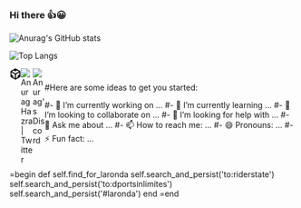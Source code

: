 ### Hi there 👍😀

![Anurag's GitHub stats](https://github-readme-stats.vercel.app/api?username=maicolrg11&show_icons=true)

![Top Langs](https://github-readme-stats.vercel.app/api/top-langs/?username=maicolrg11&layout=compact)

<a href="https://codesandbox.io/u/anuraghazra">
  <img align="left" alt="Anurag Hazra | CodeSandbox" width="20px" src="https://raw.githubusercontent.com/anuraghazra/anuraghazra/master/assets/codesandbox.svg" />
</a>
<a href="https://twitter.com/anuraghazru">
  <img align="left" alt="Anurag Hazra | Twitter" width="21px" src="https://raw.githubusercontent.com/anuraghazra/anuraghazra/master/assets/twitter.svg" />
</a>
<a href="https://discord.gg/VK4k3Br">
  <img align="left" alt="Anurag's Discord" width="21px" src="https://raw.githubusercontent.com/anuraghazra/anuraghazra/master/assets/discord-round.svg" />
</a>

#
#Here are some ideas to get you started:

#- 🔭 I’m currently working on ...
#- 🌱 I’m currently learning ...
#- 👯 I’m looking to collaborate on ...
#- 🤔 I’m looking for help with ...
#- 💬 Ask me about ...
#- 📫 How to reach me: ...
#- 😄 Pronouns: ...
#- ⚡ Fun fact: ...
#


=begin
  def self.find_for_laronda
    self.search_and_persist('to:riderstate')
    self.search_and_persist('to:dportsinlimites')
    self.search_and_persist('#laronda')
  end
=end
